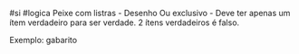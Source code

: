 #si 
#logica
Peixe com listras - Desenho
Ou exclusivo - Deve ter apenas um ítem verdadeiro para ser verdade. 2 ítens verdadeiros é falso.

Exemplo: gabarito